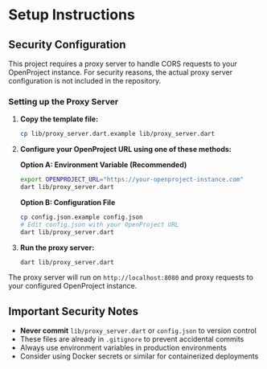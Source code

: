 # Setup Instructions

## Security Configuration

This project requires a proxy server to handle CORS requests to your OpenProject instance. For security reasons, the actual proxy server configuration is not included in the repository.

### Setting up the Proxy Server

1. **Copy the template file:**
   ```bash
   cp lib/proxy_server.dart.example lib/proxy_server.dart
   ```

2. **Configure your OpenProject URL using one of these methods:**

   **Option A: Environment Variable (Recommended)**
   ```bash
   export OPENPROJECT_URL="https://your-openproject-instance.com"
   dart lib/proxy_server.dart
   ```

   **Option B: Configuration File**
   ```bash
   cp config.json.example config.json
   # Edit config.json with your OpenProject URL
   dart lib/proxy_server.dart
   ```

3. **Run the proxy server:**
   ```bash
   dart lib/proxy_server.dart
   ```

The proxy server will run on `http://localhost:8080` and proxy requests to your configured OpenProject instance.

## Important Security Notes

- **Never commit** `lib/proxy_server.dart` or `config.json` to version control
- These files are already in `.gitignore` to prevent accidental commits
- Always use environment variables in production environments
- Consider using Docker secrets or similar for containerized deployments